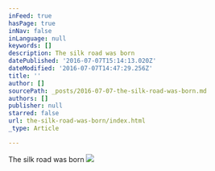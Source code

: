 ```yaml
---
inFeed: true
hasPage: true
inNav: false
inLanguage: null
keywords: []
description: The silk road was born
datePublished: '2016-07-07T15:14:13.020Z'
dateModified: '2016-07-07T14:47:29.256Z'
title: ''
author: []
sourcePath: _posts/2016-07-07-the-silk-road-was-born.md
authors: []
publisher: null
starred: false
url: the-silk-road-was-born/index.html
_type: Article

---
```

The silk road was born
![](https://the-grid-user-content.s3-us-west-2.amazonaws.com/7d3888e6-3ec0-4167-adc2-09cbb2e1139e.jpg)